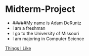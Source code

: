 # Midterm-Project
- #####My name is Adam DeRuntz
- I am a freshman 
- I go to the University of Missouri
- I am majoring in Computer Science 

[Things I Like](Things-I-Like)